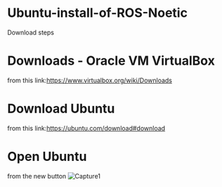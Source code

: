 # Ubuntu-install-of-ROS-Noetic
Download steps
# Downloads - Oracle VM VirtualBox
from this link:https://www.virtualbox.org/wiki/Downloads 
# Download Ubuntu
from this link:https://ubuntu.com/download#download
# Open Ubuntu
from  the new button
![Capture1](https://user-images.githubusercontent.com/101976302/179356444-9670ecc7-e5ef-49d9-a616-78bae1653f78.PNG)

